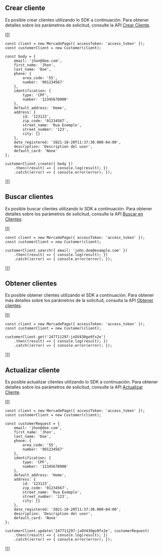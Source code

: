 ## Crear cliente

Es posible crear clientes utilizando lo SDK a continuación. Para obtener detalles sobre los parámetros de solicitud, consulte la API [Crear Cliente](https://www.mercadopago[FAKER][URL][DOMAIN]/developers/es/reference/customers/_customers/post).

[[[
```node
const client = new MercadoPago({ accessToken: 'access_token' });
const customerClient = new Customer(client);

const body = {
	email: 'jhon@doe.com',
	first_name: 'Jhon',
	last_name: 'Doe',
	phone: {
		area_code: '55',
		number: '991234567'
	},
	identification: {
		type: 'CPF',
		number: '12345678900'
	},
	default_address: 'Home',
	address: {
		id: '123123',
		zip_code: '01234567',
		street_name: 'Rua Exemplo',
		street_number: '123',
		city: {}
	},
	date_registered: '2021-10-20T11:37:30.000-04:00',
	description: 'Description del user',
	default_card: 'None'
};

customerClient.create({ body })
    .then((result) => { console.log(result); })
    .catch((error) => { console.error(error); });
```
]]]

## Buscar clientes

Es posible buscar clientes utilizando lo SDK a continuación. Para obtener detalles sobre los parámetros de solicitud, consulte la API [Buscar en Clientes](https://www.mercadopago[FAKER][URL][DOMAIN]/developers/es/reference/customers/_customers_search/get).

[[[
```node
const client = new MercadoPago({ accessToken: 'access_token' });
const customerClient = new Customer(client);

customerClient.search({ email: 'john.doe@example.com' })
    .then((result) => { console.log(result); })
    .catch((error) => { console.error(error); });
```
]]]

## Obtener clientes

Es posible obtener clientes utilizando el SDK a continuación. Para obtener más detalles sobre los parámetros de la solicitud, consulta la API [Obtener clientes](/developers/es/reference/customers/_customers_id/get).

[[[
```node
const client = new MercadoPago({ accessToken: 'access_token' });
const customerClient = new Customer(client);

customerClient.get('247711297-jxOV430go9fx2e')
    .then((result) => { console.log(result); })
    .catch((error) => { console.error(error); });
```
]]]

## Actualizar cliente

Es posible actualizar clientes utilizando lo SDK a continuación. Para obtener detalles sobre los parámetros de solicitud, consulte la API [Actualizar Cliente](https://www.mercadopago[FAKER][URL][DOMAIN]/developers/es/reference/customers/_customers_id/put).

[[[
```node
const client = new MercadoPago({ accessToken: 'access_token' });
const customerClient = new Customer(client);

const customerRequest = {
	email: 'jhon@doe.com',
	first_name: 'Jhon',
	last_name: 'Doe',
	phone: {
		area_code: '55',
		number: '991234567'
	},
	identification: {
		type: 'CPF',
		number: '12345678900'
	},
	default_address: 'Home',
	address: {
		id: '123123',
		zip_code: '01234567',
		street_name: 'Rua Exemplo',
		street_number: '123',
		city: {}
	},
	date_registered: '2021-10-20T11:37:30.000-04:00',
	description: 'Description del user',
	default_card: 'None'
};

customerClient.update('247711297-jxOV430go9fx2e', customerRequest)
    .then((result) => { console.log(result); })
    .catch((error) => { console.error(error); });
```
]]]